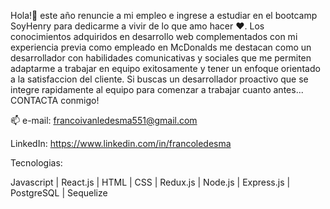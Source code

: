 
Hola!👋 este año renuncie a mi empleo e ingrese a estudiar en el bootcamp SoyHenry para dedicarme a vivir de lo que amo hacer ♥. Los conocimientos adquiridos en desarrollo web complementados con mi experiencia previa como empleado en McDonalds me destacan como un desarrollador con habilidades comunicativas y sociales que me permiten adaptarme a trabajar en equipo exitosamente y tener un enfoque orientado a la satisfaccion del cliente. Si buscas un desarrollador proactivo que se integre rapidamente al equipo para comenzar a trabajar cuanto antes... CONTACTA conmigo! 

📫 e-mail: francoivanledesma551@gmail.com

LinkedIn: https://www.linkedin.com/in/francoledesma

Tecnologias:

Javascript | React.js | HTML | CSS | Redux.js | Node.js | Express.js | PostgreSQL | Sequelize
